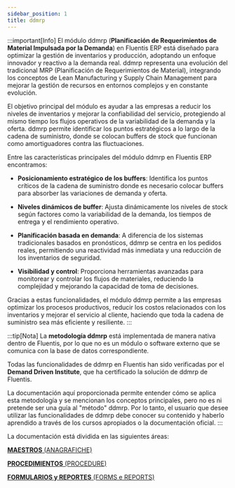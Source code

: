 ```yaml
---
sidebar_position: 1
title: ddmrp
---
```


:::important[Info]
El módulo ddmrp (**Planificación de Requerimientos de Material Impulsada por la Demanda**) en Fluentis ERP está diseñado para optimizar la gestión de inventarios y producción, adoptando un enfoque innovador y reactivo a la demanda real. ddmrp representa una evolución del tradicional MRP (Planificación de Requerimientos de Material), integrando los conceptos de Lean Manufacturing y Supply Chain Management para mejorar la gestión de recursos en entornos complejos y en constante evolución.

El objetivo principal del módulo es ayudar a las empresas a reducir los niveles de inventarios y mejorar la confiabilidad del servicio, protegiendo al mismo tiempo los flujos operativos de la variabilidad de la demanda y la oferta. ddmrp permite identificar los puntos estratégicos a lo largo de la cadena de suministro, donde se colocan buffers de stock que funcionan como amortiguadores contra las fluctuaciones.

Entre las características principales del módulo ddmrp en Fluentis ERP encontramos:

- **Posicionamiento estratégico de los buffers**: Identifica los puntos críticos de la cadena de suministro donde es necesario colocar buffers para absorber las variaciones de demanda y oferta.

- **Niveles dinámicos de buffer**: Ajusta dinámicamente los niveles de stock según factores como la variabilidad de la demanda, los tiempos de entrega y el rendimiento operativo.

- **Planificación basada en demanda**: A diferencia de los sistemas tradicionales basados en pronósticos, ddmrp se centra en los pedidos reales, permitiendo una reactividad más inmediata y una reducción de los inventarios de seguridad.

- **Visibilidad y control**: Proporciona herramientas avanzadas para monitorear y controlar los flujos de materiales, reduciendo la complejidad y mejorando la capacidad de toma de decisiones.

Gracias a estas funcionalidades, el módulo ddmrp permite a las empresas optimizar los procesos productivos, reducir los costos relacionados con los inventarios y mejorar el servicio al cliente, haciendo que toda la cadena de suministro sea más eficiente y resiliente.
:::


:::tip[Nota]
La **metodología ddmrp** está implementada de manera nativa dentro de Fluentis, por lo que no es un módulo o software externo que se comunica con la base de datos correspondiente.

Todas las funcionalidades de ddmrp en Fluentis han sido verificadas por el **Demand Driven Institute**, que ha certificado la solución de ddmrp de Fluentis.

La documentación aquí proporcionada permite entender cómo se aplica esta metodología y se mencionan los conceptos principales, pero no es ni pretende ser una guía al "método" ddmrp. Por lo tanto, el usuario que desee utilizar las funcionalidades de ddmrp debe conocer su contenido y haberlo aprendido a través de los cursos apropiados o la documentación oficial.
:::

La documentación está dividida en las siguientes áreas:

[**MAESTROS** (ANAGRAFICHE)](/docs/ddmrp/master-data/introduction)

[**PROCEDIMIENTOS** (PROCEDURE)](/docs/ddmrp/procedures/adu-update)

[**FORMULARIOS y REPORTES** (FORMS e REPORTS)](/docs/ddmrp/views_and_forms/buffer-status)